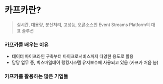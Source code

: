 # 카프카란?
> 실시간, 대용량, 분산처리, 고성능, 오픈소스인 Event Streams Platform의 대표 솔루션

### 카프카를 배우는 이유 
- 데이터 파이프라인 구축부터 마이크로서비스까지 다양한 용도로 활용
- 담당 업무 중, 빅스마일데이 랭킹시스템 유지보수에 사용되고 있음 (카프카 처음 봄)

### 카프카를 활용하는 많은 기업들


